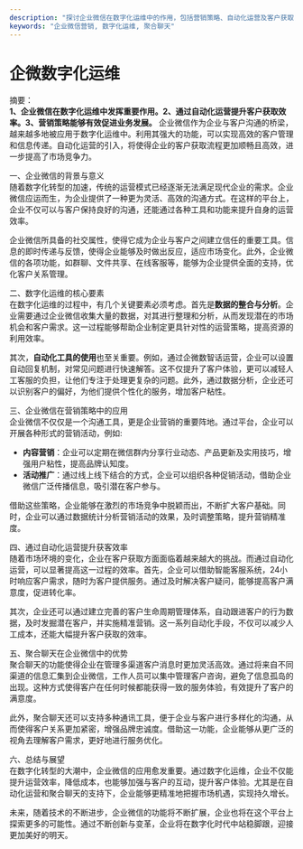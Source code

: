 ```yaml
---
description: "探讨企业微信在数字化运维中的作用，包括营销策略、自动化运营及客户获取方式。"
keywords: "企业微信营销, 数字化运维, 聚合聊天"
---
```

# 企微数字化运维

摘要：  
**1、企业微信在数字化运维中发挥重要作用。2、通过自动化运营提升客户获取效率。3、营销策略能够有效促进业务发展。** 企业微信作为企业与客户沟通的桥梁，越来越多地被应用于数字化运维中。利用其强大的功能，可以实现高效的客户管理和信息传递。自动化运营的引入，将使得企业的客户获取流程更加顺畅且高效，进一步提高了市场竞争力。

一、企业微信的背景与意义  
随着数字化转型的加速，传统的运营模式已经逐渐无法满足现代企业的需求。企业微信应运而生，为企业提供了一种更为灵活、高效的沟通方式。在这样的平台上，企业不仅可以与客户保持良好的沟通，还能通过各种工具和功能来提升自身的运营效率。

企业微信所具备的社交属性，使得它成为企业与客户之间建立信任的重要工具。信息的即时传递与反馈，使得企业能够及时做出反应，适应市场变化。此外，企业微信的各项功能，如群聊、文件共享、在线客服等，能够为企业提供全面的支持，优化客户关系管理。

二、数字化运维的核心要素  
在数字化运维的过程中，有几个关键要素必须考虑。首先是**数据的整合与分析**。企业需要通过企业微信收集大量的数据，对其进行整理和分析，从而发现潜在的市场机会和客户需求。这一过程能够帮助企业制定更具针对性的运营策略，提高资源的利用效率。

其次，**自动化工具的使用**也至关重要。例如，通过企微数智话运营，企业可以设置自动回复机制，对常见问题进行快速解答。这不仅提升了客户体验，更可以减轻人工客服的负担，让他们专注于处理更复杂的问题。此外，通过数据分析，企业还可以识别客户的偏好，为他们提供个性化的服务，增加客户粘性。

三、企业微信在营销策略中的应用  
企业微信不仅仅是一个沟通工具，更是企业营销的重要阵地。通过平台，企业可以开展各种形式的营销活动，例如:

- **内容营销**：企业可以定期在微信群内分享行业动态、产品更新及实用技巧，增强用户粘性，提高品牌认知度。
- **活动推广**：通过线上线下结合的方式，企业可以组织各种促销活动，借助企业微信广泛传播信息，吸引潜在客户参与。

借助这些策略，企业能够在激烈的市场竞争中脱颖而出，不断扩大客户基础。同时，企业可以通过数据统计分析营销活动的效果，及时调整策略，提升营销精准度。

四、通过自动化运营提升获客效率  
随着市场环境的变化，企业在客户获取方面面临着越来越大的挑战。而通过自动化运营，可以显著提高这一过程的效率。首先，企业可以借助智能客服系统，24小时响应客户需求，随时为客户提供服务。通过及时解决客户疑问，能够提高客户满意度，促进转化率。

其次，企业还可以通过建立完善的客户生命周期管理体系，自动跟进客户的行为数据，及时发掘潜在客户，并实施精准营销。这一系列自动化手段，不仅可以减少人工成本，还能大幅提升客户获取的效率。

五、聚合聊天在企业微信中的优势  
聚合聊天的功能使得企业在管理多渠道客户消息时更加灵活高效。通过将来自不同渠道的信息汇集到企业微信，工作人员可以集中管理客户咨询，避免了信息孤岛的出现。这种方式使得客户在任何时候都能获得一致的服务体验，有效提升了客户的满意度。

此外，聚合聊天还可以支持多种通讯工具，便于企业与客户进行多样化的沟通，从而使得客户关系更加紧密，增强品牌忠诚度。借助这一功能，企业能够从更广泛的视角去理解客户需求，更好地进行服务优化。

六、总结与展望  
在数字化转型的大潮中，企业微信的应用愈发重要。通过数字化运维，企业不仅能提升运营效率，降低成本，也能够加强与客户的互动，提升客户体验。尤其是在自动化运营和聚合聊天的支持下，企业能够更精准地把握市场机遇，实现持久增长。

未来，随着技术的不断进步，企业微信的功能将不断扩展，企业也将在这个平台上探索更多的可能性。通过不断创新与变革，企业将在数字化时代中站稳脚跟，迎接更加美好的明天。
